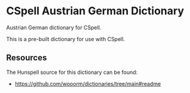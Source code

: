 # CSpell Austrian German Dictionary

Austrian German dictionary for CSpell.

This is a pre-built dictionary for use with CSpell.

<!--- @@inject: ../../static/requirements.md --->

<!--- @@inject: ./static/install.md --->

<!--- @@inject: ../../static/contributing.md --->

## Resources

The Hunspell source for this dictionary can be found:

- https://github.com/wooorm/dictionaries/tree/main#readme

<!--- @@inject: ../../static/footer.md --->
